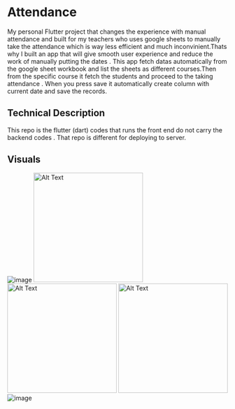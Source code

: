 # Attendance
My personal Flutter project that changes the experience with manual attendance and built for my teachers who uses google sheets to manually take the attendance which is way less efficient and much inconvinient.Thats why I built an app that will give smooth user experience and reduce the work of manually putting the dates . This app fetch datas automatically from the google sheet workbook and list the sheets as different courses.Then from the specific course it fetch the students and proceed to the taking attendance . When you press save it automatically create column with current date and save the records.

## Technical Description
This repo is the flutter (dart) codes that runs the front end do not carry the backend codes . That repo is different for deploying to server. 

## Visuals
![image](https://github.com/user-attachments/assets/c56d3bda-16b6-484f-9035-db49ee40ae52)
<img src="https://github.com/user-attachments/assets/2c2de519-7295-47d1-8567-7ba982d5c69a" alt="Alt Text" width="250"/>
<img src="https://github.com/user-attachments/assets/b50fe48a-a621-4ca9-9281-68d5e210ac28" alt="Alt Text" width="250"/>
<img src="https://github.com/user-attachments/assets/a9aacae1-a8ba-4397-8f6e-f22d95291d4c" alt="Alt Text" width="250"/>
![image](https://github.com/user-attachments/assets/fb09006b-69e7-4544-95a2-cf11934f5c4a)






